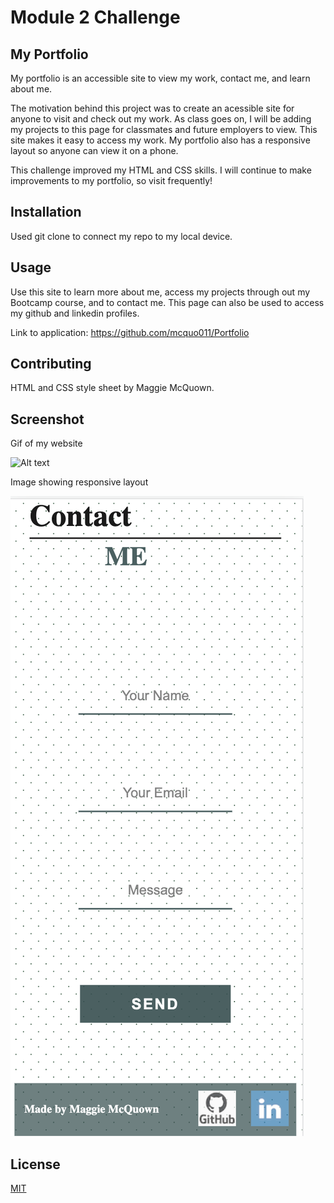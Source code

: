 # Module 2 Challenge

## My Portfolio

My portfolio is an accessible site to view my work, contact me, and learn about me.

The motivation behind this project was to create an acessible site for anyone to visit and check out my work. As class goes on, I will be adding my projects to this page for classmates and future employers to view. This site makes it easy to access my work. My portfolio also has a responsive layout so anyone can view it on a phone. 

This challenge improved my HTML and CSS skills. I will continue to make improvements to my portfolio, so visit frequently! 

## Installation

Used git clone to connect my repo to my local device. 

## Usage

Use this site to learn more about me, access my projects through out my Bootcamp course, and to contact me. This page can also be used to access my github and linkedin profiles.

Link to application: https://github.com/mcquo011/Portfolio

## Contributing

HTML and CSS style sheet by Maggie McQuown. 

## Screenshot

Gif of my website

![Alt text](/Assets/MyWork/images/My%20Portfolio.gif?raw=true "Screenshot of App")

Image showing responsive layout

![Alt text](/Assets/MyWork/images/responsive.png?raw=true "Screenshot of App")

## License

[MIT](https://choosealicense.com/licenses/mit/)